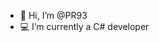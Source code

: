 - 👋 Hi, I’m @PR93
- :computer: I’m currently a C# developer 
  
  
    
  
     
    
         
  
  
    
    
  
   
